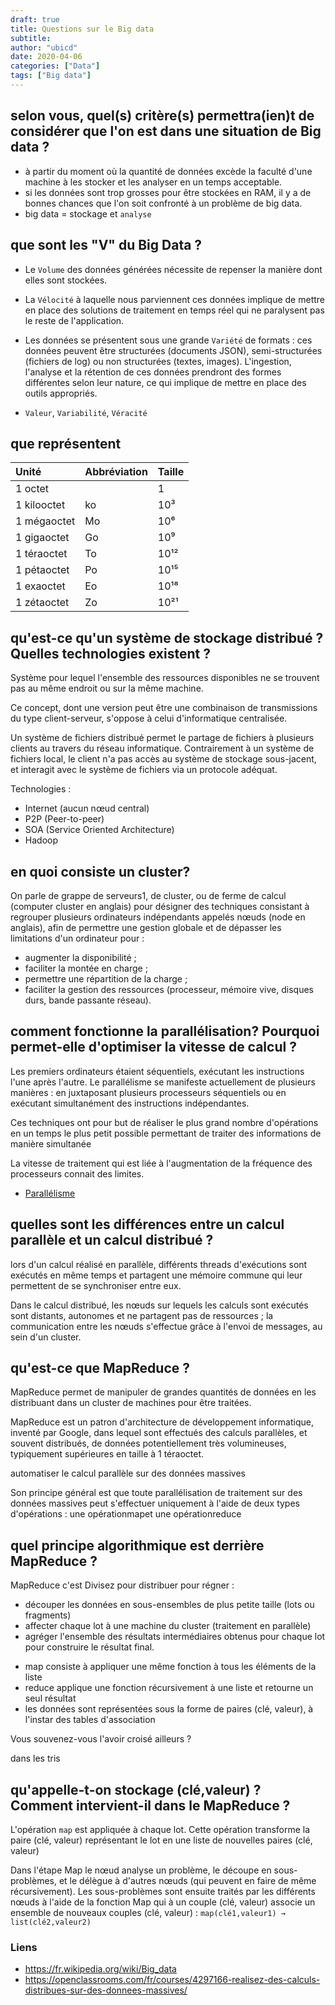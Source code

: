 ```yaml
---
draft: true
title: Questions sur le Big data
subtitle: 
author: "ubicd"
date: 2020-04-06
categories: ["Data"]
tags: ["Big data"]
---
```


## selon vous, quel(s) critère(s) permettra(ien)t de considérer que l'on est dans une situation de Big data ?

* à partir du moment où la quantité de données excède la faculté d'une machine à les stocker et les analyser en un temps acceptable.
* si les données sont trop grosses pour être stockées en RAM, il y a de bonnes chances que l'on soit confronté à un problème de big data.
* big data = stockage et ```analyse```

## que sont les "V" du Big Data ?

* Le ```Volume``` des données générées nécessite de repenser la manière dont elles sont stockées.

* La ```Vélocité``` à laquelle nous parviennent ces données implique de mettre en place des solutions de traitement en temps réel qui ne paralysent pas le reste de l'application.

* Les données se présentent sous une grande ```Variété``` de formats : ces données peuvent être structurées (documents JSON), semi-structurées (fichiers de log) ou non structurées (textes, images). L'ingestion, l'analyse et la rétention de ces données prendront des formes différentes selon leur nature, ce qui implique de mettre en place des outils appropriés.

* ```Valeur```, ```Variabilité```, ```Véracité```


## que représentent 

|Unité      |Abbréviation|Taille|
|:----------|:-----------|:-----|
|1 octet    |            |    1 |
|1 kilooctet|         ko |   10³|
|1 mégaoctet|         Mo |   10⁶|
|1 gigaoctet|         Go |   10⁹|
|1 téraoctet|         To |  10¹²|
|1 pétaoctet|         Po |  10¹⁵|
|1 exaoctet |         Eo |  10¹⁸|
|1 zétaoctet|         Zo | 10²¹|

## qu'est-ce qu'un système de stockage distribué ? Quelles technologies existent ?

Système pour lequel l'ensemble des ressources disponibles ne se trouvent pas au même endroit ou sur la même machine.

Ce concept, dont une version peut être une combinaison de transmissions du type client-serveur, s'oppose à celui d'informatique centralisée.

Un système de fichiers distribué permet le partage de fichiers à plusieurs clients au travers du réseau informatique. Contrairement à un système de fichiers local, le client n'a pas accès au système de stockage sous-jacent, et interagit avec le système de fichiers via un protocole adéquat.

Technologies :
* Internet (aucun nœud central)
* P2P (Peer-to-peer)
* SOA (Service Oriented Architecture)
* Hadoop

## en quoi consiste un cluster?

On parle de grappe de serveurs1, de cluster, ou de ferme de calcul (computer cluster en anglais) pour désigner des techniques consistant à regrouper plusieurs ordinateurs indépendants appelés nœuds (node en anglais), afin de permettre une gestion globale et de dépasser les limitations d'un ordinateur pour :

- augmenter la disponibilité ;
- faciliter la montée en charge ;
- permettre une répartition de la charge ;
- faciliter la gestion des ressources (processeur, mémoire vive, disques durs, bande passante réseau).

## comment fonctionne la parallélisation? Pourquoi permet-elle d'optimiser la vitesse de calcul ?

Les premiers ordinateurs étaient séquentiels, exécutant les instructions l'une après l'autre. Le parallélisme se manifeste actuellement de plusieurs manières : en juxtaposant plusieurs processeurs séquentiels ou en exécutant simultanément des instructions indépendantes. 

Ces techniques ont pour but de réaliser le plus grand nombre d'opérations en un temps le plus petit possible
permettant de traiter des informations de manière simultanée

La vitesse de traitement qui est liée à l'augmentation de la fréquence des processeurs connait des limites. 
 
* [Parallélisme]( https://fr.wikipedia.org/wiki/Parall%C3%A9lisme_(informatique))

## quelles sont les différences entre un calcul parallèle et un calcul distribué ?

lors d'un calcul réalisé en parallèle, différents threads d'exécutions sont exécutés en même temps et partagent une mémoire commune qui leur permettent de se synchroniser entre eux.

Dans le calcul distribué, les nœuds sur lequels les calculs sont exécutés sont distants, autonomes et ne partagent pas de ressources ; la communication entre les nœuds s'effectue grâce à l'envoi de messages, au sein d'un cluster. 

## qu'est-ce que MapReduce ?

MapReduce permet de manipuler de grandes quantités de données en les distribuant dans un cluster de machines pour être traitées. 

MapReduce est un patron d'architecture de développement informatique, inventé par Google, dans lequel sont effectués des calculs parallèles, et souvent distribués, de données potentiellement très volumineuses, typiquement supérieures en taille à 1 téraoctet. 

automatiser le calcul parallèle sur des données massives

Son principe général est que toute parallélisation de traitement sur des données massives peut s'effectuer uniquement à l'aide de deux types d'opérations : une opérationmapet une opérationreduce

## quel principe algorithmique est derrière MapReduce ?

MapReduce c'est Divisez pour distribuer pour régner :
* découper les données en sous-ensembles de plus petite taille (lots ou fragments)
* affecter chaque lot à une machine du cluster (traitement en parallèle)
* agréger l'ensemble des résultats intermédiaires obtenus pour chaque lot pour construire le résultat final.

- map consiste à appliquer une même fonction à tous les éléments de la liste
- reduce applique une fonction récursivement à une liste et retourne un seul résultat
- les données sont représentées sous la forme de paires (clé, valeur), à l'instar des tables d'association

Vous souvenez-vous l'avoir croisé ailleurs ?

dans les tris 

## qu'appelle-t-on stockage (clé,valeur) ? Comment intervient-il dans le MapReduce ? 

L'opération ```map``` est appliquée à chaque lot. 
Cette opération transforme la paire (clé, valeur) représentant le lot en une liste de nouvelles paires (clé, valeur)

Dans l'étape Map le nœud analyse un problème, le découpe en sous-problèmes, et le délègue à d'autres nœuds (qui peuvent en faire de même récursivement). Les sous-problèmes sont ensuite traités par les différents nœuds à l'aide de la fonction Map qui à un couple (clé, valeur) associe un ensemble de nouveaux couples (clé, valeur) : ```map(clé1,valeur1) → list(clé2,valeur2)```

### Liens

* https://fr.wikipedia.org/wiki/Big_data
* https://openclassrooms.com/fr/courses/4297166-realisez-des-calculs-distribues-sur-des-donnees-massives/
